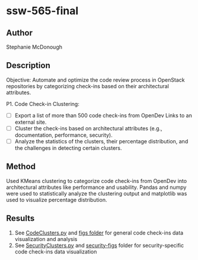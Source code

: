 # ssw-565-final

## Author
Stephanie McDonough

## Description
Objective: Automate and optimize the code review process in OpenStack repositories by categorizing check-ins based on their architectural attributes.

P1. Code Check-in Clustering:
- [ ] Export a list of more than 500 code check-ins from OpenDev Links to an external site. 
- [ ] Cluster the check-ins based on architectural attributes (e.g., documentation, performance, security). 
- [ ] Analyze the statistics of the clusters, their percentage distribution, and the challenges in detecting certain clusters.

## Method
Used KMeans clustering to categorize code check-ins from OpenDev into architectural attributes like performance and usability. Pandas and numpy were used to statistically analyze the clustering output and matplotlib was used to visualize percentage distribution. 

## Results
1. See [CodeClusters.py](CodeClusters.py) and [figs folder](figs) for general code check-ins data visualization and analysis
2. See [SecurityClusters.py](SecurityClusters.py) and [security-figs](security-figs) folder for security-specific code check-ins data visualization
